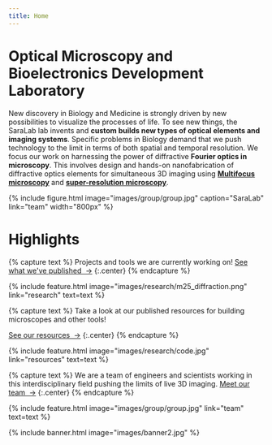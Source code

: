 ```yaml
---
title: Home
---
```

<!-- section dark -->
# Optical Microscopy and Bioelectronics Development Laboratory

New discovery in Biology and Medicine is strongly driven by new possibilities to visualize the processes of life. To see new things, the SaraLab lab invents and **custom builds new types of optical elements and imaging systems**. Specific problems in Biology demand that we push technology to the limit in terms of both spatial and temporal resolution. We focus our work on harnessing the power of diffractive **Fourier optics in microscopy**. This involves design and hands-on nanofabrication of diffractive optics elements for simultaneous 3D imaging using [**Multifocus microscopy**](https://www.ncbi.nlm.nih.gov/pmc/articles/PMC4161287/) and [**super-resolution microscopy**](https://www.osapublishing.org/DirectPDFAccess/C653C23B-C7CA-4F5F-B35C1D7A25981F71_370746/boe-8-9-4135.pdf?da=1&id=370746&seq=0&mobile=no).

{%
  include figure.html
  image="images/group/group.jpg"
  caption="SaraLab"
  link="team"
  width="800px"
%}

<!-- section break -->
# Highlights

{% capture text %}
Projects and tools we are currently working on!
[See what we've published &nbsp;→](research)
{:.center}
{% endcapture %}

{%
  include feature.html
  image="images/research/m25_diffraction.png"
  link="research"
  text=text
%}

{% capture text %}
Take a look at our published resources for building microscopes and other tools!

[See our resources &nbsp;→](resources)
{:.center}
{% endcapture %}

{%
  include feature.html
  image="images/research/code.jpg"
  link="resources"
  text=text
%}

{% capture text %}
We are a team of engineers and scientists working in this interdisciplinary field pushing the limits of live 3D imaging. 
[Meet our team &nbsp;→](team)
{:.center}
{% endcapture %}

{%
  include feature.html
  image="images/group/group.jpg"
  link="team"
  text=text
%}

<!-- section break -->

<!-- section full -->

{% include banner.html image="images/banner2.jpg" %}
